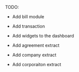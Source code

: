 TODO:

-   Add bill module

-   Add transaction

-   Add widgets to the dashboard

-   Add agreement extract

-   Add company extract

-   Add corporaiton extract
